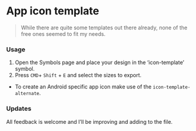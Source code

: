 # App icon template
> While there are quite some templates out there already, none of the free ones seemed to fit my needs. 

### Usage
1. Open the Symbols page and place your design in the ‘icon-template’  symbol.
2. Press `CMD`+ `Shift` + `E` and select the sizes to export.

- To create an Android specific app icon make use of the `icon-template-alternate`. 

### Updates
All feedback is welcome and I’ll be improving and adding to the file.

